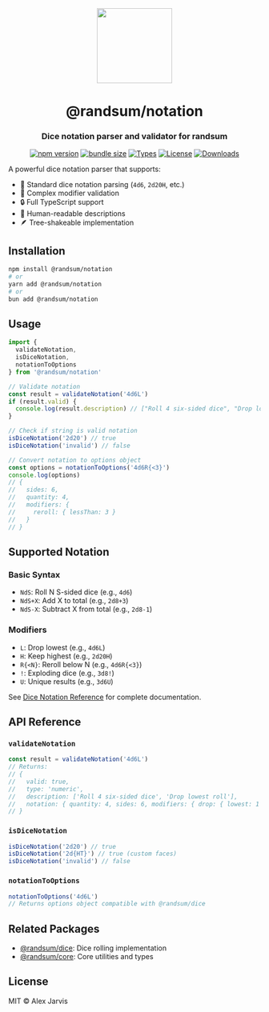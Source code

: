 <div align="center">
  <img width="150" height="150" src="https://raw.githubusercontent.com/RANDSUM/randsum-ts/main/icon.webp">
  <h1>@randsum/notation</h1>
  <h3>Dice notation parser and validator for randsum</h3>

[![npm version](https://img.shields.io/npm/v/@randsum/notation)](https://www.npmjs.com/package/@randsum/notation)
[![bundle size](https://img.shields.io/bundlephobia/minzip/@randsum/notation)](https://bundlephobia.com/package/@randsum/notation)
[![Types](https://img.shields.io/npm/types/@randsum/notation)](https://www.npmjs.com/package/@randsum/notation)
[![License](https://img.shields.io/npm/l/@randsum/notation)](https://github.com/RANDSUM/randsum-ts/blob/main/LICENSE)
[![Downloads](https://img.shields.io/npm/dm/@randsum/notation)](https://www.npmjs.com/package/@randsum/notation)

</div>

A powerful dice notation parser that supports:

- 🎲 Standard dice notation parsing (`4d6`, `2d20H`, etc.)
- 🎯 Complex modifier validation
- 🔒 Full TypeScript support
- 📝 Human-readable descriptions
- 🪶 Tree-shakeable implementation

## Installation

```bash
npm install @randsum/notation
# or
yarn add @randsum/notation
# or
bun add @randsum/notation
```

## Usage

```typescript
import {
  validateNotation,
  isDiceNotation,
  notationToOptions
} from '@randsum/notation'

// Validate notation
const result = validateNotation('4d6L')
if (result.valid) {
  console.log(result.description) // ["Roll 4 six-sided dice", "Drop lowest roll"]
}

// Check if string is valid notation
isDiceNotation('2d20') // true
isDiceNotation('invalid') // false

// Convert notation to options object
const options = notationToOptions('4d6R{<3}')
console.log(options)
// {
//   sides: 6,
//   quantity: 4,
//   modifiers: {
//     reroll: { lessThan: 3 }
//   }
// }
```

## Supported Notation

### Basic Syntax

- `NdS`: Roll N S-sided dice (e.g., `4d6`)
- `NdS+X`: Add X to total (e.g., `2d8+3`)
- `NdS-X`: Subtract X from total (e.g., `2d8-1`)

### Modifiers

- `L`: Drop lowest (e.g., `4d6L`)
- `H`: Keep highest (e.g., `2d20H`)
- `R{<N}`: Reroll below N (e.g., `4d6R{<3}`)
- `!`: Exploding dice (e.g., `3d8!`)
- `U`: Unique results (e.g., `3d6U`)

See [Dice Notation Reference](https://github.com/RANDSUM/randsum-ts/blob/main/RANDSUM_DICE_NOTATION.md) for complete documentation.

## API Reference

### `validateNotation`

```typescript
const result = validateNotation('4d6L')
// Returns:
// {
//   valid: true,
//   type: 'numeric',
//   description: ['Roll 4 six-sided dice', 'Drop lowest roll'],
//   notation: { quantity: 4, sides: 6, modifiers: { drop: { lowest: 1 } } }
// }
```

### `isDiceNotation`

```typescript
isDiceNotation('2d20') // true
isDiceNotation('2d{HT}') // true (custom faces)
isDiceNotation('invalid') // false
```

### `notationToOptions`

```typescript
notationToOptions('4d6L')
// Returns options object compatible with @randsum/dice
```

## Related Packages

- [@randsum/dice](https://github.com/RANDSUM/randsum-ts/tree/main/packages/dice): Dice rolling implementation
- [@randsum/core](https://github.com/RANDSUM/randsum-ts/tree/main/packages/core): Core utilities and types

## License

MIT © Alex Jarvis
